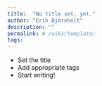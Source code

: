 ```yaml
---
title:  "No title set, yet."
author: "Erik Bjäreholt"
description: ""
permalink: # /wiki/template/
tags:
---
```


 - Set the title
 - Add appropriate tags
 - Start writing!

<!--
## Related articles

 - [Good software](/wiki/long-software)
-->

<!--
## Read more

-->
